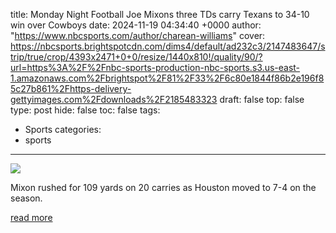title: Monday Night Football Joe Mixons three TDs carry Texans to 34-10 win over Cowboys
date: 2024-11-19 04:34:40 +0000
author: "https://www.nbcsports.com/author/charean-williams"
cover: https://nbcsports.brightspotcdn.com/dims4/default/ad232c3/2147483647/strip/true/crop/4393x2471+0+0/resize/1440x810!/quality/90/?url=https%3A%2F%2Fnbc-sports-production-nbc-sports.s3.us-east-1.amazonaws.com%2Fbrightspot%2F81%2F33%2F6c80e1844f86b2e196f85c27b861%2Fhttps-delivery-gettyimages.com%2Fdownloads%2F2185483323
draft: false
top: false
type: post
hide: false
toc: false
tags:
  - Sports
categories:
  - sports
---

![](https://nbcsports.brightspotcdn.com/dims4/default/ad232c3/2147483647/strip/true/crop/4393x2471+0+0/resize/1440x810!/quality/90/?url=https%3A%2F%2Fnbc-sports-production-nbc-sports.s3.us-east-1.amazonaws.com%2Fbrightspot%2F81%2F33%2F6c80e1844f86b2e196f85c27b861%2Fhttps-delivery-gettyimages.com%2Fdownloads%2F2185483323)

Mixon rushed for 109 yards on 20 carries as Houston moved to 7-4 on the season.

[read more](https://www.nbcsports.com/nfl/profootballtalk/rumor-mill/news/monday-night-football-joe-mixons-three-tds-carry-texans-to-34-10-win-over-cowboys)
